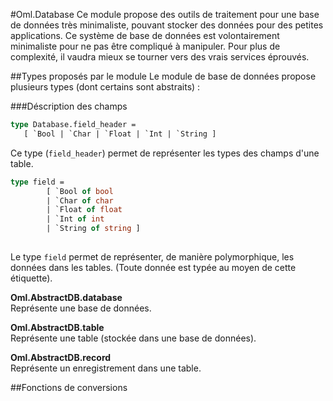 #Oml.Database
Ce module propose des outils de traitement pour une base de données très minimaliste, pouvant stocker des données pour des petites applications. Ce système de base de données est volontairement minimaliste pour ne pas être compliqué à manipuler. Pour plus de complexité, il vaudra mieux se tourner vers des vrais services éprouvés.

##Types proposés par le module 
Le module de base de données propose plusieurs types (dont certains sont abstraits) : 

###Déscription des champs 

```ocaml
type Database.field_header = 
   [ `Bool | `Char | `Float | `Int | `String ]
```
Ce type (`field_header`) permet de représenter les types des champs d'une table.

```ocaml
type field =
        [ `Bool of bool
        | `Char of char
        | `Float of float
        | `Int of int
        | `String of string ]
   
```
Le type `field` permet de représenter, de manière polymorphique, les données dans les tables. (Toute donnée est typée au moyen de cette étiquette). 

**Oml.AbstractDB.database**  
Représente une base de données.

**Oml.AbstractDB.table**  
Représente une table (stockée dans une base de données).

**Oml.AbstractDB.record**  
Représente un enregistrement dans une table.

##Fonctions de conversions